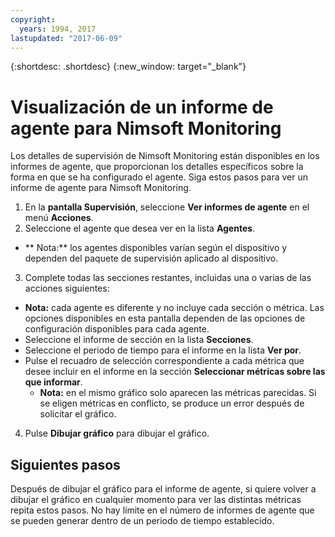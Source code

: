 ```yaml
---
copyright:
  years: 1994, 2017
lastupdated: "2017-06-09"
---
```


{:shortdesc: .shortdesc}
{:new_window: target="_blank"}

# Visualización de un informe de agente para Nimsoft Monitoring

Los detalles de supervisión de Nimsoft Monitoring están disponibles en los informes de agente, que proporcionan los detalles específicos sobre la forma en que se ha configurado el agente. Siga estos pasos para ver un informe de agente para Nimsoft Monitoring.

1. En la **pantalla Supervisión**, seleccione **Ver informes de agente** en el menú **Acciones**.
2. Seleccione el agente que desea ver en la lista **Agentes**.
  * ** Nota:** los agentes disponibles varían según el dispositivo y dependen del paquete de supervisión aplicado al dispositivo.
3. Complete todas las secciones restantes, incluidas una o varias de las acciones siguientes:
  * **Nota:** cada agente es diferente y no incluye cada sección o métrica. Las opciones disponibles en esta pantalla dependen de las opciones de configuración disponibles para cada agente.
  * Seleccione el informe de sección en la lista **Secciones**.
  * Seleccione el periodo de tiempo para el informe en la lista **Ver por**.
  * Pulse el recuadro de selección correspondiente a cada métrica que desee incluir en el informe en la sección **Seleccionar métricas sobre las que informar**.
    * **Nota:** en el mismo gráfico solo aparecen las métricas parecidas. Si se eligen métricas en conflicto, se produce un error después de solicitar el gráfico.
4. Pulse **Dibujar gráfico** para dibujar el gráfico.

## Siguientes pasos

Después de dibujar el gráfico para el informe de agente, si quiere volver a dibujar el gráfico en cualquier momento para ver las distintas métricas repita estos pasos. No hay límite en el número de informes de agente que se pueden generar dentro de un periodo de tiempo establecido.
